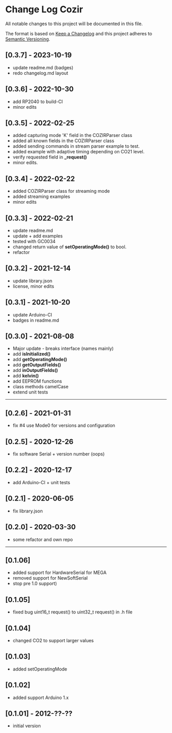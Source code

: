 # Change Log Cozir

All notable changes to this project will be documented in this file.

The format is based on [Keep a Changelog](http://keepachangelog.com/)
and this project adheres to [Semantic Versioning](http://semver.org/).


## [0.3.7] - 2023-10-19
- update readme.md (badges)
- redo changelog.md layout


## [0.3.6] - 2022-10-30
- add RP2040 to build-CI
- minor edits

## [0.3.5] - 2022-02-25
- added capturing mode 'K' field in the COZIRParser class
- added all known fields in the COZIRParser class
- added sending commands in stream parser example to test.
- added example with adaptive timing depending on CO21 level.
- verify requested field in **\_request()**
- minor edits.

## [0.3.4] - 2022-02-22
- added COZIRParser class for streaming mode
- added streaming examples
- minor edits

## [0.3.3] - 2022-02-21
- update readme.md
- update + add examples
- tested with GC0034
- changed return value of **setOperatingMode()** to bool.
- refactor

## [0.3.2] - 2021-12-14
- update library.json
- license, minor edits

## [0.3.1] - 2021-10-20
- update Arduino-CI
- badges in readme.md

## [0.3.0] - 2021-08-08
- Major update - breaks interface (names mainly)
- add **isInitialized()**
- add **getOperatingMode()**
- add **getOutputFields()**
- add **inOutputFields()**
- add **kelvin()**
- add EEPROM functions
- class methods camelCase
- extend unit tests

----

## [0.2.6] - 2021-01-31
- fix #4 use Mode0 for versions and configuration

## [0.2.5] - 2020-12-26
- fix software Serial + version number (oops)

## [0.2.2] - 2020-12-17
- add Arduino-CI + unit tests

## [0.2.1] - 2020-06-05
- fix library.json

## [0.2.0] - 2020-03-30
- some refactor and own repo

-----

## [0.1.06]
- added support for HardwareSerial for MEGA
- removed support for NewSoftSerial
- stop pre 1.0 support)

## [0.1.05]
- fixed bug uint16_t request() to uint32_t request() in .h file

## [0.1.04]
- changed CO2 to support larger values

## [0.1.03]
- added setOperatingMode

## [0.1.02]
- added support Arduino 1.x

## [0.1.01] - 2012-??-??
- initial version


